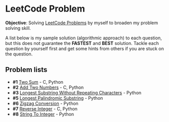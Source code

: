 # LeetCode Problem

**Objective**: Solving [LeetCode Problems](https://leetcode.com/problemset/all/) by myself to broaden my problem solving skill. 

A list below is my sample solution (algorithmic approach) to each question, but this does not guarantee the **FASTEST** and **BEST** solution. Tackle each question by yourself first and get some hints from others if you are stuck on the question.

## Problem lists

- **#1** [Two Sum](./TwoSum) - C, Python
- **#2** [Add Two Numbers](./AddTwoNumbers) - C, Python
- **#3** [Longest Substring Without Repeating Characters](./LongestSubstringWithoutRepeatingCharacters) - Python
- **#5** [Longest Palindromic Substring](./LongestPalindromicSubstring) - Python
- **#6** [Zigzag Conversion](./ZigzagConversion) - Python
- **#7** [Reverse Integer](./ReverseInteger) - C, Python
- **#8** [String To Integer](./StringToInteger) - Python
